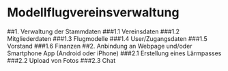 # Modellflugvereinsverwaltung


##1. Verwaltung der Stammdaten
###1.1 Vereinsdaten
###1.2 Mitgliederdaten
###1.3 Flugmodelle
###1.4 User/Zugangsdaten
###1.5 Vorstand
###1.6 Finanzen
##2. Anbindung an Webpage und/oder Smartphone App (Android oder iPhone)
###2.1 Erstellung eines Lärmpasses
###2.2 Upload von Fotos
###2.3 Chat

